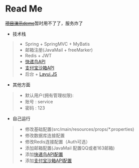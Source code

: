 <h1>Read Me</h1>

[~~项目演示demo~~](http://167.179.72.25:8080/SSMWeb/)暂时用不了了，服务炸了
* 技术栈
> * Spring + SpringMVC + MyBatis
> * 邮箱注册(JavaMail + freeMarker)
> * Redis + JWT
> * [快递鸟API](http://www.kdniao.com/api-all)
> * [支付宝沙箱API](https://openhome.alipay.com/platform/appDaily.htm?tab=info)
> * 后台 + [Layui.JS](https://www.layui.com/doc/)
* 其他方面
> * 默认用户(拥有管理权限):
>  * 账号 : service
>  * 密码 : 123
* 自己运行
> * 修改基础配置(src/main/resources/props/*.properties)
>  * 修改数据库连接配置
>  * 修改Redis连接配置（Auth可选）
>  * 添加邮箱配置(JavaMail 配置QQ或者163邮箱)
>  * 添加[快递鸟API配置](http://www.kdniao.com/api-all)
>  * 添加[支付宝沙箱API配置](https://openhome.alipay.com/platform/appDaily.htm?tab=info)
